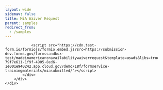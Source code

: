 ```yaml
---
layout: wide
sidenav: false
title: MiA Waiver Request
parent: samples
redirect_from:
  - /samples
---
```

<link rel="stylesheet" href="https://cdnjs.cloudflare.com/ajax/libs/uswds/2.9.0/css/uswds.min.css" />
<link rel="stylesheet" href="https://unpkg.com/@formio/uswds@1.8.2-rc.12/dist/uswds.css" />

<section class="fedramp-page-container">
	<div class="grid-container">
		<div class="full-row grid-row padding-top-2 grid-gap">
			<div class="grid-col-12">


<script type="text/javascript">
window.FormioConfig = {
  config: {
    i18n: {
      en: {
         'next': 'CONTINUE',
         'previous': 'GO BACK'
      }
    },
	buttonSettings: {
		showPrevious: true,
        showNext: true,
        showCancel: false,
        showSubmit: false
    }
  }
};
</script>

				<script src="https://cdn.test-form.io/formiojs/formio.embed.js?src=https://submission-dev.forms.gov/formssandbox-test/madeinamericanonavailabilitywaiverrequest&template=uswds&libs=true&redirect=https://federalist-79f7e611-1f9f-4905-8ed6-1e001e940242.app.cloud.gov/demo/18f/formservice-trainingmaterials/miasubmitted/"></script>
			</div>	
		</div>
	</div>	
</section>

<br/><br/>
